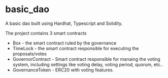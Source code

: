 # basic_dao
A basic dao built using Hardhat, Typescript and Solidity.

The project contains 3 smart contracts

- Box - the smart contract ruled by the governance
- TimeLock - the smart contract responsible for executing the proposals/votes
- GovernorContract - Smart contract responsible for manaing the voting system, including settings like voting delay, voting period, quorum, etc..
- GovernanceToken - ERC20 with voting features.
